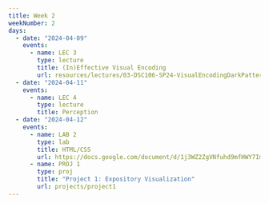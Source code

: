 ```yaml
---
title: Week 2
weekNumber: 2
days:
  - date: "2024-04-09"
    events:
      - name: LEC 3
        type: lecture
        title: (In)Effective Visual Encoding
        url: resources/lectures/03-DSC106-SP24-VisualEncodingDarkPatterns.pdf
  - date: "2024-04-11"
    events:
      - name: LEC 4
        type: lecture
        title: Perception
  - date: "2024-04-12"
    events:
      - name: LAB 2
        type: lab
        title: HTML/CSS
        url: https://docs.google.com/document/d/1j3WZ2ZgVNfuhd9mfHWY7ImfK9-Bo6gAZserP5FyjhCI/edit#heading=h.b1a8kqc66t87
      - name: PROJ 1
        type: proj
        title: "Project 1: Expository Visualization"
        url: projects/project1
---
```

